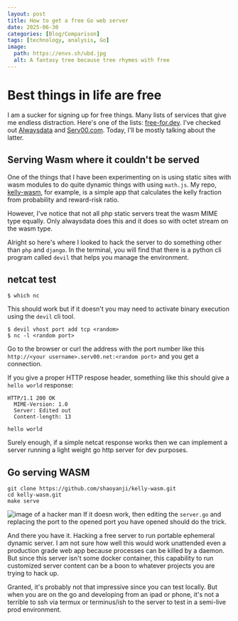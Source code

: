 ```yaml
---
layout: post
title: How to get a free Go web server
date: 2025-06-30
categories: [Blog/Comparison]
tags: [technology, analysis, Go]
image:
  path: https://envs.sh/ubd.jpg
  alt: A fantasy tree because tree rhymes with free
---
```


# Best things in life are free

I am a sucker for signing up for free things. Many lists of services that give me endless distraction. Here's one of the lists: [free-for.dev](https://free-for.dev/#/?id=web-hosting). I've checked out [Alwaysdata](https://www.alwaysdata.com/) and [Serv00.com](https://serv00.com/). Today, I'll be mostly talking about the latter.

## Serving Wasm where it couldn't be served

One of the things that I have been experimenting on is using static sites with wasm modules to do quite dynamic things with using `math.js`. My repo, [kelly-wasm](https://shaoyanji.github.io/kelly-wasm), for example, is a simple app that calculates the kelly fraction from probability and reward-risk ratio.

However, I've notice that not all php static servers treat the wasm MIME type equally. Only alwaysdata does this and it does so with octet stream on the wasm type.

Alright so here's where I looked to hack the server to do something other than `php` and `django`. In the terminal, you will find that there is a python cli program called `devil` that helps you manage the environment.

## netcat test

```console
$ which nc
```

This should work but if it doesn't you may need to activate binary execution using the `devil` cli tool.

```console
$ devil vhost port add tcp <random>
$ nc -l <random port>
```

Go to the browser or curl the address with the port number like this `http://<your username>.serv00.net:<random port>` and you get a connection.

If you give a proper HTTP respose header, something like this should give a `hello world` response:

```console
HTTP/1.1 200 OK
  MIME-Version: 1.0
  Server: Edited out
  Content-length: 13

hello world
```

Surely enough, if a simple netcat response works then we can implement a server running a light weight go http server for dev purposes.

## Go serving WASM

```console
git clone https://github.com/shaoyanji/kelly-wasm.git
cd kelly-wasm.git
make serve
```

![image of a hacker man](https://envs.sh/uPW.jpg)
If it doesn work, then editing the `server.go` and replacing the port to the opened port you have opened should do the trick.

And there you have it. Hacking a free server to run portable ephemeral dynamic server. I am not sure how well this would work unattended even a production grade web app because processes can be killed by a daemon. But since this server isn't some docker container, this capability to run customized server content can be a boon to whatever projects you are trying to hack up.

Granted, it's probably not that impressive since you can test locally. But when you are on the go and developing from an ipad or phone, it's not a terrible to ssh via termux or terminus/ish to the server to test in a semi-live prod environment.
